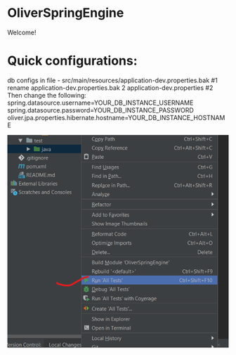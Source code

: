 # OliverSpringEngine

Welcome! 

# Quick configurations: 
db configs in file - src/main/resources/application-dev.properties.bak
#1 rename application-dev.properties.bak 2 application-dev.properties
#2 Then change the following: 
spring.datasource.username=YOUR_DB_INSTANCE_USERNAME
spring.datasource.password=YOUR_DB_INSTANCE_PASSWORD
oliver.jpa.properties.hibernate.hostname=YOUR_DB_INSTANCE_HOSTNAME

![Run Test](https://github.com/oliverwreath/OpenSourceOliverSpringEngine/blob/master/src/main/resources/static/ReadmePictures/Annotation%202019-04-25%20221012.png?raw=true)
